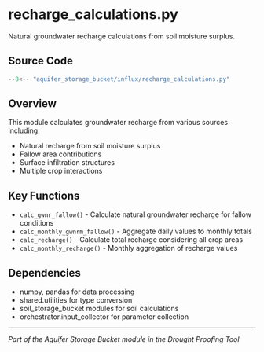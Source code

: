# recharge_calculations.py

Natural groundwater recharge calculations from soil moisture surplus.

## Source Code

```python
--8<-- "aquifer_storage_bucket/influx/recharge_calculations.py"
```

## Overview

This module calculates groundwater recharge from various sources including:

- Natural recharge from soil moisture surplus
- Fallow area contributions
- Surface infiltration structures
- Multiple crop interactions

## Key Functions

- `calc_gwnr_fallow()` - Calculate natural groundwater recharge for fallow conditions
- `calc_monthly_gwnrm_fallow()` - Aggregate daily values to monthly totals
- `calc_recharge()` - Calculate total recharge considering all crop areas
- `calc_monthly_recharge()` - Monthly aggregation of recharge values

## Dependencies

- numpy, pandas for data processing
- shared.utilities for type conversion
- soil_storage_bucket modules for soil calculations
- orchestrator.input_collector for parameter collection

---

*Part of the Aquifer Storage Bucket module in the Drought Proofing Tool*